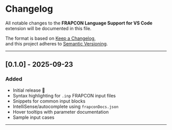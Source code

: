 # Changelog

All notable changes to the **FRAPCON Language Support for VS Code** extension will be documented in this file.

The format is based on [Keep a Changelog](https://keepachangelog.com/en/1.0.0/),  
and this project adheres to [Semantic Versioning](https://semver.org/spec/v2.0.0.html).

---

## [0.1.0] - 2025-09-23
### Added
- Initial release 🎉
- Syntax highlighting for `.inp` FRAPCON input files
- Snippets for common input blocks
- IntelliSense/autocomplete using `frapconDocs.json`
- Hover tooltips with parameter documentation
- Sample input cases

---

